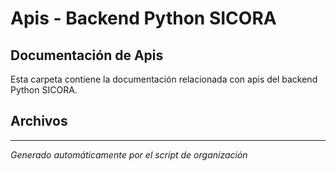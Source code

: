 # Apis - Backend Python SICORA

## Documentación de Apis

Esta carpeta contiene la documentación relacionada con apis del backend Python SICORA.

## Archivos



---
*Generado automáticamente por el script de organización*
